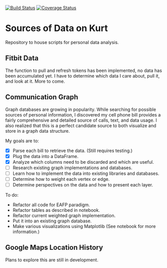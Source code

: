 [![Build Status](https://travis-ci.org/kurtrm/kurt_data.svg?branch=master)](https://travis-ci.org/kurtrm/kurt_data) [![Coverage Status](https://coveralls.io/repos/github/kurtrm/kurt_data/badge.svg?branch=master)](https://coveralls.io/github/kurtrm/kurt_data?branch=master)

# Sources of Data on Kurt
Repository to house scripts for personal data analysis.

## Fitbit Data

The function to pull and refresh tokens has been implemented, no data has been accumulated yet.
I have to determine which data I care about, pull it, and look at it. More to come.

## Communication Graph

Graph databases are growing in popularity. While searching for possible sources of personal information, I discovered my cell phone bill provides a fairly comprehensive and detailed source of calls, text, and data usage.
I also realized that this is a perfect candidate source to both visualize and store in a graph data structure.

My goals are to:

- [x] Parse each bill to retrieve the data. (Still requires testing.)
- [x] Plug the data into a DataFrame.
- [x] Analyze which columns need to be discarded and which are useful.
- [ ] Research existing graph implementations and databases.
- [ ] Learn how to implement the data into existing libraries and databases.
- [ ] Determine how to weight each vertex or edge.
- [ ] Determine perspectives on the data and how to present each layer.

To do:

- Refactor all code for EAFP paradigm.
- Refactor tables as described in notebook.
- Refactor current weighted graph implementation.
- Put it into an existing graph database.
- Make various visualizations using Matplotlib (See notebook for more information.)

## Google Maps Location History

Plans to explore this are still in development.
